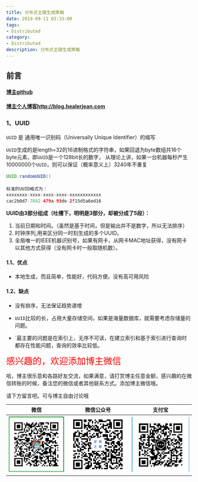 ```yaml
---
title: 分布式主键生成策略
date: 2019-09-11 03:33:00
tags: 
- Distributed
category: 
- Distributed
description: 分布式主键生成策略
---
```


<!-- 

https://raw.githubusercontent.com/HealerJean/HealerJean.github.io/master/blogImages/
　　首行缩进

<font  clalss="healerColor" color="red" size="5" >     </font>

<font  clalss="healerSize"  size="5" >     </font>
-->




## 前言

#### [博主github](https://github.com/HealerJean)
#### [博主个人博客http://blog.healerjean.com](http://HealerJean.github.io)    



### 1、UUID

`UUID` 是 通用唯一识别码（Universally Unique Identifier）的缩写   

 `UUID`生成的是length=32的16进制格式的字符串，如果回退为byte数组共16个byte元素，即`UUID`是一个128bit长的数字，  从理论上讲，如果一台机器每秒产生10000000个`UUID`，则可以保证（概率意义上）3240年不重复



```java
UUID.randomUUID()
    
标准的UUID格式为：
xxxxxxxx-xxxx-xxxx-xxxx-xxxxxxxxxxxx
cac2b0d7-7842-479a-93de-2f15d5a6ed16
```

**UUID由3部分组成（吐槽下，明明是3部分，却被分成了5段）：**  

1. 当前日期和时间。（虽然是基于时间，但是输出并不是数字，所以无法排序）
2. 时钟序列,用来区分同一时刻生成的多个UUID。
3. 全局唯一的IEEE机器识别号，如果有网卡，从网卡MAC地址获得，没有网卡以其他方式获得（没有网卡时一般取随机数）。



#### 1.1、优点

+ 本地生成，而且简单，性能好，代码方便。没有高可用风险

#### 1.2、缺点

+ 没有排序，无法保证趋势递增

+ `UUID`比较的长，占用大量存储空间，如果是海量数据库，就需要考虑存储量的问题。

- `最主要的问题是在索引上，无序不可读，在建立索引和基于索引进行查询时都存在性能问题，查询的效率比较低。









<font  color="red" size="5" >     
感兴趣的，欢迎添加博主微信
 </font>       

   



哈，博主很乐意和各路好友交流，如果满意，请打赏博主任意金额，感兴趣的在微信转账的时候，备注您的微信或者其他联系方式。添加博主微信哦。    

请下方留言吧。可与博主自由讨论哦

|微信 | 微信公众号|支付宝|
|:-------:|:-------:|:------:|
| ![微信](https://raw.githubusercontent.com/HealerJean/HealerJean.github.io/master/assets/img/tctip/weixin.jpg)|![微信公众号](https://raw.githubusercontent.com/HealerJean/HealerJean.github.io/master/assets/img/my/qrcode_for_gh_a23c07a2da9e_258.jpg)|![支付宝](https://raw.githubusercontent.com/HealerJean/HealerJean.github.io/master/assets/img/tctip/alpay.jpg) |



<link rel="stylesheet" href="https://unpkg.com/gitalk/dist/gitalk.css">

<script src="https://unpkg.com/gitalk@latest/dist/gitalk.min.js"></script> 
<div id="gitalk-container"></div>    
 <script type="text/javascript">
    var gitalk = new Gitalk({
		clientID: `1d164cd85549874d0e3a`,
		clientSecret: `527c3d223d1e6608953e835b547061037d140355`,
		repo: `HealerJean.github.io`,
		owner: 'HealerJean',
		admin: ['HealerJean'],
		id: 'eLEVotFjrUgKQ26M',
    });
    gitalk.render('gitalk-container');
</script> 

